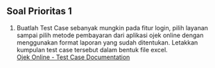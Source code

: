 ## Soal Prioritas 1

1. Buatlah Test Case sebanyak mungkin pada fitur login, pilih layanan sampai pilih metode pembayaran dari aplikasi ojek online dengan menggunakan format laporan yang sudah ditentukan. Letakkan kumpulan test case tersebut dalam bentuk file excel.\
[Ojek Online - Test Case Documentation](https://docs.google.com/spreadsheets/d/1JCEqS0N7_dp9tjqSZUiFaBgIoEav87hSl1gdPRvPq_g/edit?usp=sharing)